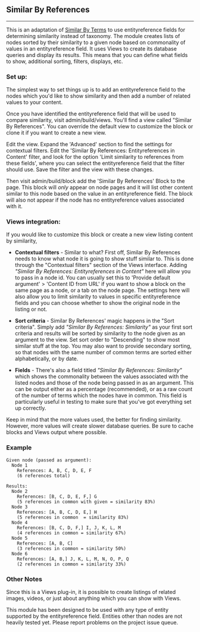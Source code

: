 ## Similar By References ##
- - - - - - - - - - - - - - - - - -

This is an adaptation of [Similar By Terms](http://drupal.org/project/similarterms) to use entityreference fields for determining similarity instead of taxonomy. The module creates lists of nodes sorted by their similarity to a given node based on commonality of values in an entityreference field. It uses Views to create its database queries and display its results. This means that you can define what fields to show, additional sorting, filters, displays, etc.

### Set up: ###

The simplest way to set things up is to add an entityreference field to the nodes which you'd like to show similarity and then add a number of related values to your content. 

Once you have identified the entityreference field that will be used to compare similarity, visit admin/build/views. You'll find a view called "Similar By References". You can override the default view to customize the block or clone it if you want to create a new view.

Edit the view. Expand the 'Advanced' section to find the settings for contextual filters. Edit the 'Similar By References: Entityreferences in Content' filter, and look for the option 'Limit similarity to references from these fields', where you can select the entityreference field that the filter should use. Save the filter and the view with these changes.

Then visit admin/build/block add the 'Similar By References' Block to the page. This block will *only* appear on node pages and it will list other content similar to this node based on the value in an entityreference field. The block will also not appear if the node has no entityreference values associated with it.

### Views integration: ###

If you would like to customize this block or create a new view listing content by similarity, 
- **Contextual filters** - Similar to what? First off, Similar By References needs to know what node it is going to show stuff similar to. This is done through the "Contextual filters" section of the Views interface. Adding *"Similar By References: Entityreferences in Content"* here will allow you to pass in a node id. You can usually set this to 'Provide default argument' > 'Content ID from URL' if you want to show a block on the same page as a node, or a tab on the node page. The settings here will also allow you to limit similarity to values in specific entityreference fields and you can choose whether to show the original node in the listing or not.

- **Sort criteria** - Similar By References' magic happens in the "Sort criteria". Simply add *"Similar By References: Similarity"* as your first sort criteria and results will be sorted by similarity to the node given as an argument to the view. Set sort order to "Descending" to show most similar stuff at the top. You may also want to provide secondary sorting, so that nodes with the same number of common terms are sorted either alphabetically, or by date.

- **Fields** - There's also a field titled *"Similar By References: Similarity"* which shows the commonality between the values associated with the listed nodes and those of the node being passed in as an argument. This can be output either as a percentage (recommended), or as a raw count of the number of terms which the nodes have in common. This field is particularly useful in testing to make sure that you've got everything set up correctly.

Keep in mind that the more values used, the better for finding similarity. However, more values will create slower database queries. Be sure to cache blocks and Views output where possible.

### Example ###

    Given node (passed as argument):
      Node 1
        References: A, B, C, D, E, F
        (6 references total)
  
    Results:
      Node 2
        References: [B, C, D, E, F,] G
        (5 references in common with given = similarity 83%)
      Node 3
        References: [A, B, C, D, E,] H
        (5 references in common  = similarity 83%)
      Node 4
        References: [B, C, D, F,] I, J, K, L, M
        (4 references in common = similarity 67%)
      Node 5
        References: [A, B, C]
        (3 references in common = similarity 50%)
      Node 6
        References: [A, B,] J, K, L, M, N, O, P, Q
        (2 references in common = similarity 33%)
        

### Other Notes ###
Since this is a Views plug-in, it is possible to create listings of related images, videos, or just about anything which you can show with Views.

This module has been designed to be used with any type of entity supported by the entityreference field. Entities other than nodes are not heavily tested yet. Please report problems on the project issue queue.